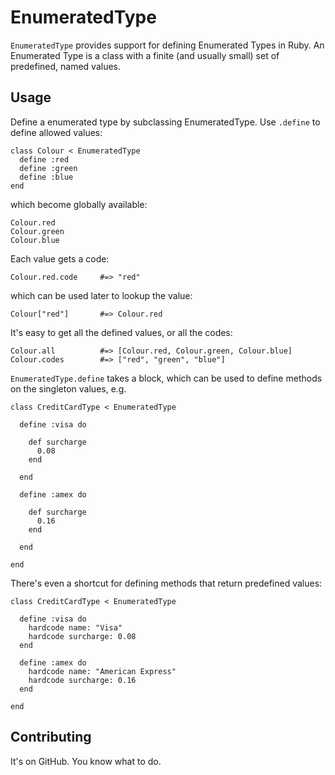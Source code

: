 # EnumeratedType

`EnumeratedType` provides support for defining Enumerated Types in Ruby.  An Enumerated Type is a class with a finite (and usually small) set of predefined, named values.

## Usage

Define a enumerated type by subclassing EnumeratedType.  Use `.define` to define allowed values:

    class Colour < EnumeratedType
      define :red
      define :green
      define :blue
    end

which become globally available:

    Colour.red
    Colour.green
    Colour.blue

Each value gets a code:

    Colour.red.code     #=> "red"

which can be used later to lookup the value:

    Colour["red"]       #=> Colour.red

It's easy to get all the defined values, or all the codes:

    Colour.all          #=> [Colour.red, Colour.green, Colour.blue]
    Colour.codes        #=> ["red", "green", "blue"]

`EnumeratedType.define` takes a block, which can be used to define methods on the singleton values, e.g.

    class CreditCardType < EnumeratedType

      define :visa do

        def surcharge
          0.08
        end

      end

      define :amex do

        def surcharge
          0.16
        end

      end

    end

There's even a shortcut for defining methods that return predefined values:

    class CreditCardType < EnumeratedType

      define :visa do
        hardcode name: "Visa"
        hardcode surcharge: 0.08
      end

      define :amex do
        hardcode name: "American Express"
        hardcode surcharge: 0.16
      end

    end

## Contributing

It's on GitHub. You know what to do.
